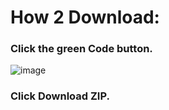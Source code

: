 # How 2 Download:

### Click the green Code button.
![image](https://github.com/user-attachments/assets/9be20058-ccef-4a7c-8dba-2a48946e786c)

### Click Download ZIP.
